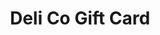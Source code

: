 ---
handle: "deli_co_gift_card"
title: "Deli Co Gift Card"
variant_price: 25
image_src: "deli-gc_394x.png"
option1_name: "amount"
option1_value: "25"
---